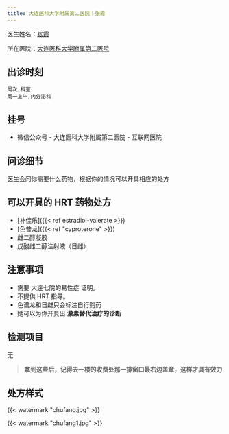 ```yaml
---
title: 大连医科大学附属第二医院｜张霞
---
```


医生姓名：[张霞](https://www.haodf.com/doctor/9032018519.html)

所在医院：[大连医科大学附属第二医院](https://www.amap.com/place/B019B0AOZE)


## 出诊时刻

```csv
周次,科室
周一上午,内分泌科
```

## 挂号

- 微信公众号 -  大连医科大学附属第二医院 - 互联网医院

## 问诊细节

医生会问你需要什么药物，根据你的情况可以开具相应的处方

## 可以开具的 HRT 药物处方

- [补佳乐]({{< ref estradiol-valerate >}})
- [色普龙]({{< ref "cyproterone" >}})
- 雌二醇凝胶
- 戊酸雌二醇注射液（日雌）

## 注意事项

- 需要 大连七院的易性症 证明。
- 不提供 HRT 指导。
- 色谱龙和日雌只会标注自行购药
- 她可以为你开具出
**激素替代治疗的诊断**

## 检测项目

无

>**拿到这些后，记得去一楼的收费处那一排窗口最右边盖章，这样才具有效力**

## 处方样式

{{< watermark "chufang.jpg" >}}

{{< watermark "chufang1.jpg" >}}

